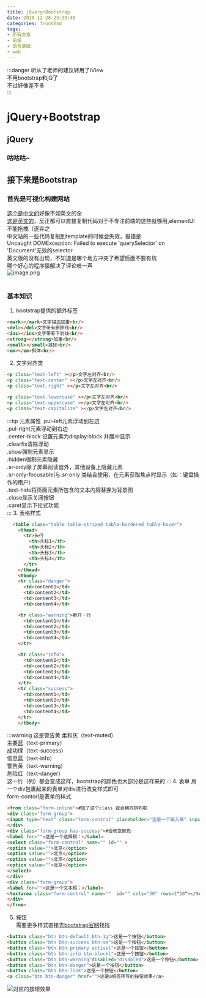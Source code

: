```yaml
---
title: jQuery+Bootstrap
date: 2018-12-28 23:39:45
categories: frontEnd
tags:
- 所有文章
- 前端
- 语言基础
- web
---
```

:::danger
听从了老师的建议转用了iView<br/>
不用bootstrap和jQ了<br/>
不过好像差不多<br/>
:::
<!-- more -->
# jQuery+Bootstrap
## jQuery
### 咕咕咕~


## 接下来是Bootstrap
### 首先是可视化构建网站<br/>
 <a href='http://www.bootcss.com/p/layoutit/'>这个是中文的</a>好像不如英文的全<br/>
<a href='https://www.layoutit.com/build '>这是英文的</a>，反正都可以直接复制代码对于不专注前端的这些就够用,elementUI不能拖拽（遂弃之<br/>
中文站的一些代码复制到template的时候会失效，报错是<br/>
Uncaught DOMException: Failed to execute 'querySelector' on 'Document'无效的selector<br/>
英文版的没有出现，不知道是哪个地方冲突了希望后面不要有坑<br/>
哪个好心的程序猿解决了评论吱一声<br/>
![image.png](https://upload-images.jianshu.io/upload_images/12620393-29179e402d6f8859.png?imageMogr2/auto-orient/strip%7CimageView2/2/w/1240)<br/>
<br/>
### 基本知识
1. bootstrap提供的额外标签
```html
<mark></mark>文字描边加重<br/>
<del></del>文字带有删除线<br/>
<ins></ins>文字带有下划线<br/>
<strong></strong>加重<br/>
<small></small>减轻<br/>
<em></em>斜体<br/>
```
2. 文字对齐类
```html
<p class="text-left" ></p>文字左对齐<br/>
<p class="text-center" ></p>文字左对齐<br/>
<p class="text-right" ></p>文字左对齐<br/>

<p class="text-lowercase" ></p>文字左对齐<br/>
<p class="text-uppercase" ></p>文字左对齐<br/>
<p class="text-capitalize" ></p>文字左对齐<br/>
```
:::tip 元素属性
.pul-left元素浮动到左边<br/>
.pul-right元素浮动到右边<br/>
.center-block 设置元素为display:block 并居中显示<br/>
.clearfix清除浮动<br/>
.show强制元素显示<br/>
.hidden强制元素隐藏<br/>
.sr-only除了屏幕阅读器外，其他设备上隐藏元素<br/>
.sr-only-focusable|与.sr-only 类结合使用，在元素获取焦点时显示（如：键盘操作的用户）<br/>
.text-hide将页面元素所包含的文本内容替换为背景图<br/>
.close显示关闭按钮<br/>
.caret显示下拉式功能<br/>
:::
3. 表格样式<br/>
```html
  <table class="table table-striped table-bordered table-hover">
    <thead>
      <tr>头行
        <th>头标1</th>
        <th>头标2</th>
        <th>头标3</th>
        <th>头标4</th>
      </tr>
    </thead>
    <tbody>
    <tr class="danger">
      <td>content1</td>
      <td>content2</td>
      <td>content3</td>
      <td>content4</td>

    <tr class="warning">新开一行
      <td>content1</td>
      <td>content2</td>
      <td>content3</td>
      <td>content4</td>
    </tr>

    <tr class="info">
      <td>content1</td>
      <td>content2</td>
      <td>content3</td>
      <td>content4</td>
    </tr>
    <tr class="success">
      <td>content1</td>
      <td>content2</td>
      <td>content3</td>
      <td>content4</td>
    </tr>
    </tbody>
```
:::warning 这是警告黄
柔和灰（text-muted）<br/>主要蓝（text-primary）<br/>成功绿（text-success）<br/>信息蓝（text-info）<br/>警告黄（text-warning）<br/>危险红（text-danger）<br/>这一行（列）都会变成这样，bootstrap的颜色也大部分是这样来的
:::
4. 表单
用一个div包裹起来的表单对div进行改变样式即可<br/>
form-contorl是表单的样式<br/>
```html
<from class="form-inline">#加了这个class 就会横向排列啦
<div class="form-group">
<input type="text" class="form-control" placeholder="这是一个输入框" input-lg>有input-lg就会变大sm就会变小
</div>
<div class="form-group has-success">#会改变颜色
<label for="">这是一个选择框：</Label>
<select class="form-control" name="" id="" >
<option value="">北京</option>
<option value="">北京</option>
<option value="">北京</option>
<option value="">北京</option>
</select>
</div>
<div class="form-group">
<label for="">这是一个文本框：</label>
<textarea class="form-control" name=""  id="" cols="30" rows=1"10"></textarea>
</div>
</from>
```
5. 按钮<br/>
需要更多样式直接去<a href='http://www.bootcss.com/'>bootstrap官网</a>找找<br/>
```html
<button class="btn btn-default btn-1g">这是一个按钮</button>
<button class="btn btn-success btn-sm">这是一个按钮</button>
<button class="btn btn-primary activel">这是一个按钮</button>
<button class="btn btn-info btn-blockl">这是一个按钮</button>
<button class="btn btn-warning"disabled="disabled">这是一个按钮</button>
<button class="btn btn-danger">这是一个按钮</button>
<button class="btn btn-link">这是一个按钮</button>
<a class="btn btn-danger" href="">这是a标签所写的按钮效果</a>
```
![对应的按钮效果](https://upload-images.jianshu.io/upload_images/12620393-86e6efe8d6326e49.png?imageMogr2/auto-orient/strip%7CimageView2/2/w/1240)<br/>
<Valine></Valine>
